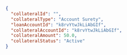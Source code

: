```json
{
  "collateralId": "",
  "collateralType": "Account Surety",
  "loanAccountId": "k8rvYtwJkLiAbGIf",
  "collateralAccountId": "k8rvYtwJkLiAbGIf",
  "collateralAmount": 50.0,
  "collateralStatus": "Active"
}
```

<!-- check account status -->
<!-- check surety default -->
<!-- check balance -->
<!-- check total number of surety given -->
